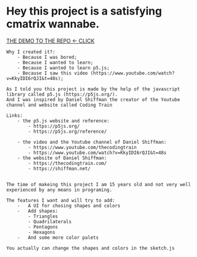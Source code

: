    # Hey this project is a satisfying cmatrix wannabe.

   [ THE DEMO TO THE REPO  <- CLICK](https://ytinoooon.github.io/js_rain/index.html)

    Why I created it?:
        - Because I was bored;
        - Because I wanted to learn;
        - Because I wanted to learn p5.js;
        - Because I saw this video (https://www.youtube.com/watch?v=KkyIDI6rQJI&t=48s);

    As I told you this project is made by the help of the javascript library called p5.js (https://p5js.org/).
    And I was inspired by Daniel Shiffman the creator of the Youtube channel and website called Coding Train

    Links:
        - the p5.js website and reference: 
            - https://p5js.org/
            - https://p5js.org/reference/

        - the video and the Youtube channel of Daniel Shiffman: 
            - https://www.youtube.com/thecodingtrain
            - https://www.youtube.com/watch?v=KkyIDI6rQJI&t=48s
        - the website of Daniel Shiffman: 
            - https://thecodingtrain.com/
            - https://shiffman.net/


    The time of makeing this project I am 15 years old and not very well experienced by any means in programing.

    The features I want and will try to add:
        -   A UI for chosing shapes and colors
        -   Add shapes: 
            - Triangles
            - Quadrilaterals
            - Pentagons
            - Hexagons
        -   And some more color palets

    You actually can change the shapes and colors in the sketch.js

